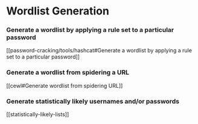 # Wordlist Generation

### Generate a wordlist by applying a rule set to a particular password

[[password-cracking/tools/hashcat#Generate a wordlist by applying a rule set to a particular password]]

### Generate a wordlist from spidering a URL

[[cewl#Generate wordlist from spidering URL]]

### Generate statistically likely usernames and/or passwords

[[statistically-likely-lists]]